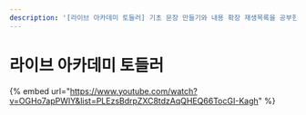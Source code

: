 ```yaml
---
description: '[라이브 아카데미 토들러] 기초 문장 만들기와 내용 확장 재생목록을 공부한 내용입니다.'
---
```


# 라이브 아카데미 토들러

{% embed url="https://www.youtube.com/watch?v=OGHo7apPWIY&list=PLEzsBdrpZXC8tdzAqQHEQ66TocGI-Kagh" %}

